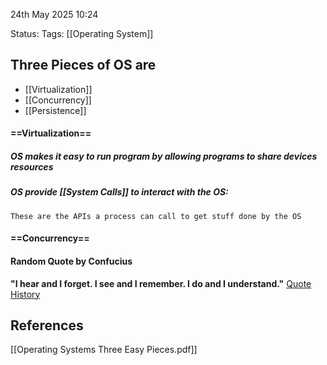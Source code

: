 24th May 2025 10:24

Status: 
Tags: [[Operating System]]

## Three Pieces of OS are
* [[Virtualization]]
* [[Concurrency]]
* [[Persistence]]


#### ==Virtualization==
##### OS makes it easy to run program by allowing programs to share devices resources
##### OS provide [[System Calls]] to interact with the OS: 
	These are the APIs a process can call to get stuff done by the OS


#### ==Concurrency==






#### Random Quote by Confucius
**"I hear and I forget. I see and I remember. I do and I understand."**
[Quote History](https://barrypopik.com/blog/tell_me_and_i_forget_teach_me_and_i_may_remember_involve_me_and_i_will_lear)

## References
[[Operating Systems Three Easy Pieces.pdf]]
